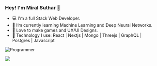### Hey! I'm Miral Suthar 👋

- 💻 I'm a full Stack Web Developer.
- 🌱 I’m currently learning Machine Learning and Deep Neural Networks. 
- 💚 Love to make games and UX/UI Designs.
- 🧰 Technology I use: React | Nextjs | Mongo | Threejs | GraphQL | Postgres | Javascript

![Programmer](https://user-images.githubusercontent.com/57826091/114713794-1a0d7980-9d4f-11eb-8962-36d7b8db6046.gif)
 
<img src="https://github-readme-stats.vercel.app/api?username=miralsuthar&&show_icons=true&title_color=ffffff&icon_color=bb2acf&text_color=daf7dc&bg_color=150e56" />

